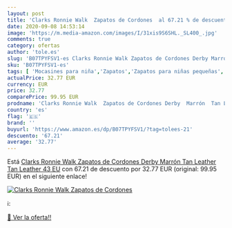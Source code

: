 ```yaml
---
layout: post
title: 'Clarks Ronnie Walk  Zapatos de Cordones  al 67.21 % de descuento'
date: 2020-09-08 14:53:14
image: 'https://m.media-amazon.com/images/I/31xis9S6SHL._SL400_.jpg'
comments: true
category: ofertas
author: 'tole.es'
slug: 'B07TPYFSV1-es Clarks Ronnie Walk Zapatos de Cordones Derby Marrón Tan...'
sku: 'B07TPYFSV1-es'
tags: [ 'Mocasines para niña','Zapatos','Zapatos para niñas pequeñas','Zapatos y complementos','zapatos', ]
actualPrice: 32.77 EUR
currency: EUR
price: 32.77
comparePrice: 99.95 EUR
prodname: 'Clarks Ronnie Walk  Zapatos de Cordones Derby  Marrón  Tan Leather Tan Leather   43 EU'
country: 'es'
flag: '🇪🇸'
brand: ''
buyurl: 'https://www.amazon.es/dp/B07TPYFSV1/?tag=tolees-21'
descuento: '67.21'
average: '32.77'
---
```


Está [Clarks Ronnie Walk  Zapatos de Cordones Derby  Marrón  Tan Leather Tan Leather   43 EU](https://www.amazon.es/dp/B07TPYFSV1/?tag=tolees-21) con 67.21 de descuento por 32.77 EUR (original: 99.95 EUR) en el siguiente enlace!

[![Clarks Ronnie Walk  Zapatos de Cordones ](https://m.media-amazon.com/images/I/31xis9S6SHL._SL400_.jpg)](https://www.amazon.es/dp/B07TPYFSV1/?tag=tolees-21)

ℹ️:


[🛒 Ver la oferta!!](https://www.amazon.es/dp/B07TPYFSV1/?tag=tolees-21)
